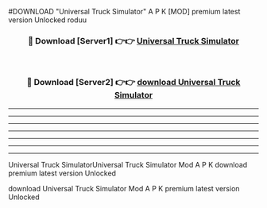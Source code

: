 #DOWNLOAD "Universal Truck Simulator" A P K [MOD] premium latest version Unlocked roduu 



<div align="center">
<h3>🔴 Download [Server1] 👉👉 <a href="https://apkdownload7.web.app/">Universal Truck Simulator </a></h3><br>

<h3>🔴 Download [Server2] 👉👉 <a href="https://apkdownload7.web.app/">download Universal Truck Simulator </a></h3>
</div>


----------------------------------------------------------

----------------------------------------------------------

----------------------------------------------------------

----------------------------------------------------------

----------------------------------------------------------

----------------------------------------------------------

----------------------------------------------------------

Universal Truck SimulatorUniversal Truck Simulator Mod A P K download premium latest version Unlocked

download Universal Truck Simulator Mod A P K premium latest version Unlocked


